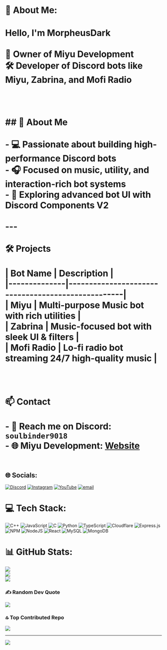 # 💫 About Me:
# Hello, I'm MorpheusDark<br><br>🎯 Owner of **Miyu Development**  <br>🛠️ Developer of Discord bots like **Miyu**, **Zabrina**, and **Mofi Radio**<br><br><br><br>## 🧠 About Me<br><br>- 💻 Passionate about building high-performance Discord bots<br>- 🎧 Focused on music, utility, and interaction-rich bot systems<br>- 📡 Exploring advanced bot UI with **Discord Components V2**<br><br>---<br><br> 🛠️ Projects<br><br>| Bot Name     | Description                                       |<br>|--------------|---------------------------------------------------|<br>| **Miyu**     | Multi-purpose Music bot with rich utilities   |<br>| **Zabrina**  | Music-focused bot with sleek UI & filters         |<br>| **Mofi Radio** | Lo-fi radio bot streaming 24/7 high-quality music |<br><br><br><br> 📫 Contact<br><br>- 📨 Reach me on Discord: `soulbinder9018`<br>- 🌐 Miyu Development: [Website](https://miyudevelopment.pages.dev/)<br><br>

## 🌐 Socials:
[![Discord](https://img.shields.io/badge/Discord-%237289DA.svg?logo=discord&logoColor=white)](https://discord.gg/TXQ3wnPsSj) [![Instagram](https://img.shields.io/badge/Instagram-%23E4405F.svg?logo=Instagram&logoColor=white)](https://instagram.com/morpheus_dark) [![YouTube](https://img.shields.io/badge/YouTube-%23FF0000.svg?logo=YouTube&logoColor=white)](https://youtube.com/@UClfYh_hWoPun9qVNmToUtXA) [![email](https://img.shields.io/badge/Email-D14836?logo=gmail&logoColor=white)](mailto:chillchatmc@gmail.com) 

# 💻 Tech Stack:
![C++](https://img.shields.io/badge/c++-%2300599C.svg?style=flat&logo=c%2B%2B&logoColor=white) ![JavaScript](https://img.shields.io/badge/javascript-%23323330.svg?style=flat&logo=javascript&logoColor=%23F7DF1E) ![C](https://img.shields.io/badge/c-%2300599C.svg?style=flat&logo=c&logoColor=white) ![Python](https://img.shields.io/badge/python-3670A0?style=flat&logo=python&logoColor=ffdd54) ![TypeScript](https://img.shields.io/badge/typescript-%23007ACC.svg?style=flat&logo=typescript&logoColor=white) ![Cloudflare](https://img.shields.io/badge/Cloudflare-F38020?style=flat&logo=Cloudflare&logoColor=white) ![Express.js](https://img.shields.io/badge/express.js-%23404d59.svg?style=flat&logo=express&logoColor=%2361DAFB) ![NPM](https://img.shields.io/badge/NPM-%23CB3837.svg?style=flat&logo=npm&logoColor=white) ![NodeJS](https://img.shields.io/badge/node.js-6DA55F?style=flat&logo=node.js&logoColor=white) ![React](https://img.shields.io/badge/react-%2320232a.svg?style=flat&logo=react&logoColor=%2361DAFB) ![MySQL](https://img.shields.io/badge/mysql-4479A1.svg?style=flat&logo=mysql&logoColor=white) ![MongoDB](https://img.shields.io/badge/MongoDB-%234ea94b.svg?style=flat&logo=mongodb&logoColor=white)
# 📊 GitHub Stats:
![](https://github-readme-stats.vercel.app/api?username=MorpheusDark7&theme=dark&hide_border=false&include_all_commits=true&count_private=true)<br/>
![](https://nirzak-streak-stats.vercel.app/?user=MorpheusDark7&theme=dark&hide_border=false)<br/>
![](https://github-readme-stats.vercel.app/api/top-langs/?username=MorpheusDark7&theme=dark&hide_border=false&include_all_commits=true&count_private=true&layout=compact)

### ✍️ Random Dev Quote
![](https://quotes-github-readme.vercel.app/api?type=horizontal&theme=radical)

### 🔝 Top Contributed Repo
![](https://github-contributor-stats.vercel.app/api?username=MorpheusDark7&limit=5&theme=dark&combine_all_yearly_contributions=true)

---
[![](https://visitcount.itsvg.in/api?id=MorpheusDark7&icon=0&color=0)](https://visitcount.itsvg.in)

<!-- Proudly created with GPRM ( https://gprm.itsvg.in ) -->
